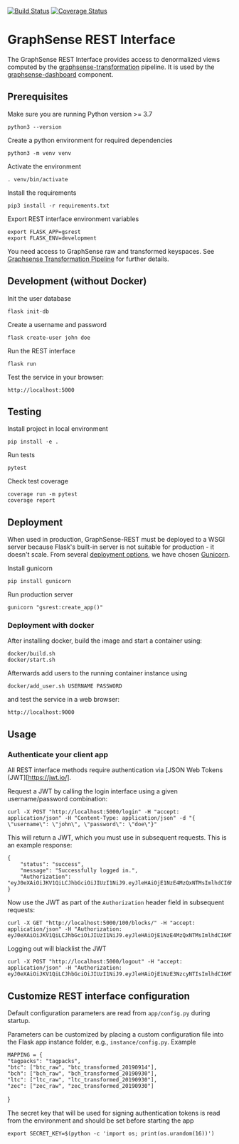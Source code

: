 [![Build Status](https://travis-ci.org/graphsense/graphsense-REST.svg?branch=develop)](https://travis-ci.org/graphsense/graphsense-REST)
[![Coverage Status](https://coveralls.io/repos/github/graphsense/graphsense-REST/badge.svg?branch=develop)](https://coveralls.io/github/graphsense/graphsense-REST?branch=develop)

# GraphSense REST Interface

The GraphSense REST Interface provides access to denormalized views computed
by the [graphsense-transformation][graphsense-transformation] pipeline.
It is used by the [graphsense-dashboard][graphsense-dashboard] component.

## Prerequisites

Make sure you are running Python version >= 3.7

    python3 --version

Create a python environment for required dependencies

    python3 -m venv venv

Activate the environment

    . venv/bin/activate

Install the requirements

    pip3 install -r requirements.txt

Export REST interface environment variables

    export FLASK_APP=gsrest
    export FLASK_ENV=development

You need access to GraphSense raw and transformed keyspaces.
See [Graphsense Transformation Pipeline][graphsense-transformation]
for further details.

## Development (without Docker)

Init the user database

    flask init-db

Create a username and password

    flask create-user john doe

Run the REST interface

    flask run

Test the service in your browser:

    http://localhost:5000

## Testing

Install project in local environment

    pip install -e .

Run tests

    pytest

Check test coverage

    coverage run -m pytest
    coverage report


## Deployment

When used in production, GraphSense-REST must be deployed to a WSGI server
because Flask's built-in server is not suitable for production - 
it doesn't scale. From several [deployment options][flask-deployment],
we have chosen [Gunicorn][gunicorn].

Install gunicorn

    pip install gunicorn

Run production server

    gunicorn "gsrest:create_app()"

### Deployment with docker

After installing docker, build the image and start a container using:

    docker/build.sh
    docker/start.sh

Afterwards add users to the running container instance using

    docker/add_user.sh USERNAME PASSWORD

and test the service in a web browser:

    http://localhost:9000

## Usage

### Authenticate your client app

All REST interface methods require authentication via [JSON Web Tokens (JWT][https://jwt.io/].

Request a JWT by calling the login interface using a given username/password combination:

    curl -X POST "http://localhost:5000/login" -H "accept: application/json" -H "Content-Type: application/json" -d "{ \"username\": \"john\", \"password\": \"doe\"}"

This will return a JWT, which you must use in subsequent requests.
This is an example response:

    {
        "status": "success",
        "message": "Successfully logged in.",
        "Authorization": "eyJ0eXAiOiJKV1QiLCJhbGciOiJIUzI1NiJ9.eyJleHAiOjE1NzE4MzQxNTMsImlhdCI6MTU3MTc0Nzc0OCwic3ViIjoiam9obiJ9.TxYnzE09A0BYfowvK4K5Zds6uyDJ_UrXkwF3NKqqvvA"
    }

Now use the JWT as part of the `Authorization` header field in subsequent requests:

    curl -X GET "http://localhost:5000/100/blocks/" -H "accept: application/json" -H "Authorization: eyJ0eXAiOiJKV1QiLCJhbGciOiJIUzI1NiJ9.eyJleHAiOjE1NzE4MzQxNTMsImlhdCI6MTU3MTc0Nzc0OCwic3ViIjoiam9obiJ9.TxYnzE09A0BYfowvK4K5Zds6uyDJ_UrXkwF3NKqqvvA"    

Logging out will blacklist the JWT

    curl -X POST "http://localhost:5000/logout" -H "accept: application/json" -H "Authorization: eyJ0eXAiOiJKV1QiLCJhbGciOiJIUzI1NiJ9.eyJleHAiOjE1NzE3NzcyNTIsImlhdCI6MTU3MTY5MDg0Nywic3ViIjoic3RyaW5nIn0.muFr5f6vJEjh9NGwkXyxWgH3B0GuVkzxcu8fBgsKwdM"

## Customize REST interface configuration

Default configuration parameters are read from `app/config.py` during startup.

Parameters can be customized by placing a custom configuration file into the
Flask app instance folder, e.g., `instance/config.py`. Example

    MAPPING = {
    "tagpacks": "tagpacks",
    "btc": ["btc_raw", "btc_transformed_20190914"],
    "bch": ["bch_raw", "bch_transformed_20190930"],
    "ltc": ["ltc_raw", "ltc_transformed_20190930"],
    "zec": ["zec_raw", "zec_transformed_20190930"]
}

The secret key that will be used for signing authentication tokens is read
from the environment and should be set before starting the app

    export SECRET_KEY=$(python -c 'import os; print(os.urandom(16))')


[graphsense-blocksci]: https://github.com/graphsense/graphsense-blocksci
[graphsense-transformation]: https://github.com/graphsense/graphsense-transformation
[graphsense-dashboard]: https://github.com/graphsense/graphsense-dashboard
[docker]: https://docs.docker.com/install
[flask-deployment]: https://flask.palletsprojects.com/en/1.1.x/deploying/#self-hosted-options
[gunicorn]: https://gunicorn.org/#docs
